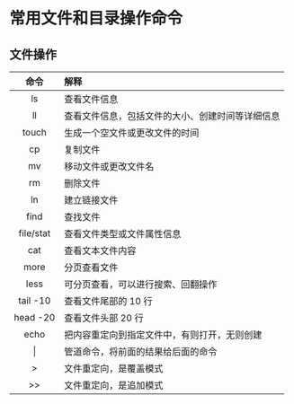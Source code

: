 # 常用文件和目录操作命令

## 文件操作

|   命令    | 解释                                             |
| :-------: | :----------------------------------------------- |
|    ls     | 查看文件信息                                     |
|    ll     | 查看文件信息，包括文件的大小、创建时间等详细信息 |
|   touch   | 生成一个空文件或更改文件的时间                   |
|    cp     | 复制文件                                         |
|    mv     | 移动文件或更改文件名                             |
|    rm     | 删除文件                                         |
|    ln     | 建立链接文件                                     |
|   find    | 查找文件                                         |
| file/stat | 查看文件类型或文件属性信息                       |
|    cat    | 查看文本文件内容                                 |
|   more    | 分页查看文件                                     |
|   less    | 可分页查看，可以进行搜索、回翻操作               |
| tail -10  | 查看文件尾部的 10 行                             |
| head -20  | 查看文件头部 20 行                               |
|   echo    | 把内容重定向到指定文件中，有则打开，无则创建     |
|    \|     | 管道命令，将前面的结果给后面的命令               |
|     >     | 文件重定向，是覆盖模式                           |
|    >>     | 文件重定向，是追加模式                           |

